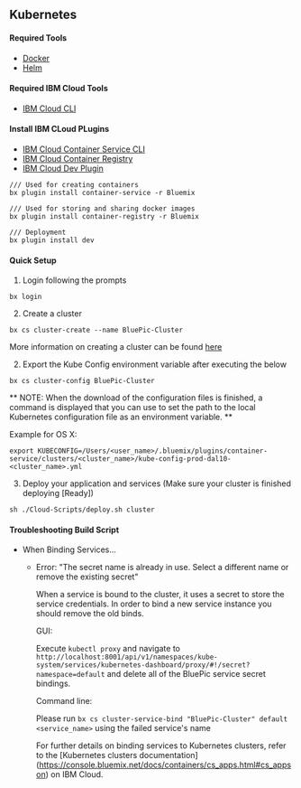 ## Kubernetes

#### Required Tools
- [Docker](https://docs.docker.com/engine/installation/)
- [Helm](https://docs.helm.sh/using_helm/#quickstart-guide)

#### Required IBM Cloud Tools
- [IBM Cloud CLI](https://console.bluemix.net/docs/cli/reference/bluemix_cli/get_started.html#getting-started)

#### Install IBM CLoud PLugins
- [IBM Cloud Container Service CLI](https://console.bluemix.net/docs/containers/cs_cli_install.html#cs_cli_install)
- [IBM Cloud Container Registry](https://console.bluemix.net/docs/services/Registry/registry_setup_cli_namespace.html#registry_setup_cli_namespace)
- [IBM Cloud Dev Plugin](https://console.bluemix.net/docs/cloudnative/dev_cli.html#developercli)

```
/// Used for creating containers
bx plugin install container-service -r Bluemix

/// Used for storing and sharing docker images
bx plugin install container-registry -r Bluemix

/// Deployment
bx plugin install dev

```

#### Quick Setup
1. Login following the prompts
```
bx login
```

2. Create a cluster
```
bx cs cluster-create --name BluePic-Cluster
```
More information on creating a cluster can be found [here](https://console.bluemix.net/docs/containers/cs_cluster.html#cs_cluster)

2. Export the Kube Config environment variable after executing the below
```
bx cs cluster-config BluePic-Cluster
```
 ** NOTE: When the download of the configuration files is finished, a command is displayed that you can use to set the path to the local Kubernetes configuration file as an environment variable. **

 Example for OS X:

 ```
 export KUBECONFIG=/Users/<user_name>/.bluemix/plugins/container-service/clusters/<cluster_name>/kube-config-prod-dal10-<cluster_name>.yml
 ```

3. Deploy your application and services (Make sure your cluster is finished deploying [Ready])

  ```
  sh ./Cloud-Scripts/deploy.sh cluster
  ```

#### Troubleshooting Build Script
- When Binding Services...
  - Error: "The secret name is already in use.  Select a different name or remove the existing secret"

    When a service is bound to the cluster, it uses a secret to store the service credentials. In order to bind a new service instance you should remove the old binds.

    GUI:

    Execute `kubectl proxy` and navigate to `http://localhost:8001/api/v1/namespaces/kube-system/services/kubernetes-dashboard/proxy/#!/secret?namespace=default` and delete all of the BluePic service secret bindings.

    Command line:

    Please run `bx cs cluster-service-bind "BluePic-Cluster" default <service_name>` using the failed service's name

    For further details on binding services to Kubernetes clusters, refer to the [Kubernetes clusters documentation] (https://console.bluemix.net/docs/containers/cs_apps.html#cs_appson) on IBM Cloud.
